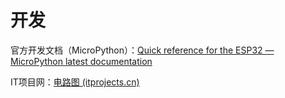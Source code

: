 # 开发

官方开发文档（MicroPython）：[Quick reference for the ESP32 — MicroPython latest documentation](http://docs.micropython.org/en/latest/esp32/quickref.html)

IT项目网：[电路图 (itprojects.cn)](https://doc.itprojects.cn/0006.zhishi.esp32/02.doc/index.html#/00.diagram)